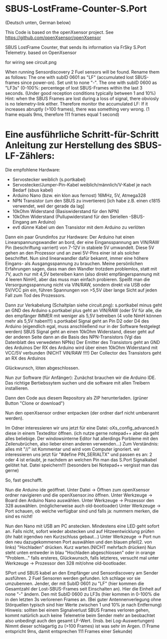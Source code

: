 # SBUS-LostFrame-Counter-S.Port
(Deutsch unten, German below)

This Code is based on the openXsensor project. See https://github.com/openXsensor/openXsensor

SBUS LostFrame Counter, that sends its information via FrSky S.Port Telemetry. based on OpenXsensor

for wiring see circuit.png

When running Sensordiscovery 2 Fuel sensors will be found. Rename them as follows: 
The one with subID 0601 as "LF" (accumulated lost SBUS-frames since power-on). Set unit to none "-". 
The one with subID 0600 as "LF3s" (0-100%: percentege of lost SBUS-Frames within the last 3 seconds. (Under good reception conditions typically between 1 and 10%)
Hint: when the SBUS Frames are lost during a loss of signal, there obviosly is no telemetry-link either. Therefore monitor the accumulated LF: If it increases abruptly (>100 frames), there was something very wrong. (1 frame equals 9ms, therefore 111 frames equal 1 second)



# Eine ausführliche Schritt-für-Schritt Anleitung zur Herstellung des SBUS-LF-Zählers:
Die empfohlene Hardware:
- Servostecker weiblich (s.portkabel)
- Servostecker/Jumper-Pin-Kabel weiblich/männlich/V-Kabel je nach Bedarf (sbus kabel)
- Arduino Nano (bzw. ein klon aus fernost) 16MHz, 5V, Atmega328
- NPN Transistor (um den SBUS zu invertieren) [ich habe z.B. einen c1815 verwendet, weil der gerade da lag]
- 10kOhm Widerstand (Basiswiderstand für den NPN)
- 10kOhm Widerstand (Pullupwiderstand für den Seriellen -SBUS- Eingang am Arduino)
- evtl dünne Kabel um den Transistor mit dem Arduino zu verlöten

Dann ein paar Grundinfos zur Hardware:
Der Arduino hat einen Linearspannungswandler an bord, der eine Eingansspannung am VIN/RAW Pin (beschriftung varriert) von 7-12V in stabiele 5V umwandelt. Diese 5V gehen an den Prozessor und an zwei 5V-Pins einer ist als solcher beschriftet. Nun sind linearwandler dafür bekannt, immer eine höhere Eingans- als Ausgangsspannung zu brauchen. Meine persönlichen Erfahrungen sagen, dass man den Wandler trotzdem problemlos, statt mit 7V, auch nur mit 4,5V betereiben kann (also direkt empfängerspannung mit 4 leeren NimH), aber das muss man einfach probieren. Speißt man die Versorgungsspannung nicht via VIN/RAW, sondern direkt via USB oder 5V/VCC pin ein, führen Spannungen von >5,5V über lange Sicht auf jeden Fall zum Tod des Prozessors.

Dann zur Verkabelung (Schaltplan siehe circuit.png):
s.portkabel minus geht an GND des Arduino
s.portkabel plus geht an VIN/RAW (oder 5V für alle, die den empfänger IMMER mit weniger als 5,5V betreiben (4 volle NimH können mehr als 5,5V haben!!!)
s.portkabel Signal geht an Pin D2 oder D4 des Arduino (eigendlich egal, muss anschließend nur in der Software festgelegt werden)
SBUS Signal geht an einen 10kOhm Widerstand, dieser geht auf der anderen Seite dann an die Basis des NPN-Transistors (Vgl das Datenblatt des verwedeten NPNs)
Der Emitter des Transistors geht an GND des Arduinos
Der RX des Arduino wird über einen 10kOhm Widerstand mit VCC/5V verbunden (NICHT VIN/RAW !!!!)
Der Collector des Transistors geht an RX des Arduinos

Glückwunsch, löten abgeschlossen.

Nun zur Software (für Anfänger):
Zunächst brauchen wir die Arduino IDE. Das richtige Bertiebssytem suchen und die software mit allen Treibern installieren.

Dann den Code aus diesem Repository als ZIP herunterladen. (grüner Button "Clone or download")

Nun den openXsensor ordner entpacken (der ordner darf nicht umbenannt werden).

Im Odner interessieren wir uns jetzt für eine Datei: oXs_config_advanced.h 
diese in einem Texteditor öffnen. (ich nutze gerne notepad++ aber da geht alles beliebige. Der windowsinterne Editor hat allerdings Porbleme mit den Zeilenubrüchen, also lieber einen anderen verwenden...)
Zum Verständnis: alles mit "//" ist Kommentar und wird vom Computer ignoriert.
wir interessieren uns jetzt für "#define PIN_SERIALTX" und passen es an: 2 oder 4 ist erlaubt, je nachdem an welchen Pin man das S.Port Signalkabel gelötet hat.
Datei speichern!!! (besonders bei Notepad++ vergisst man das gerne)

So, fast geschafft.

Nun die Arduino ide geöffnet.
Unter Datei -> Öffnen zum openXsensor ordner navigieren und die openXsensor.ino öffnen.
Unter Werkzeuge -> Board den Arduino Nano auswählen.
Unter Werkzeuge -> Prozessor den 328 auswählen. (möglicherweise auch old-bootloader)
Unter Werkzeuge -> Port schauen, ob welche verfügbar sind und falls ja: nummern merken, die sind es nicht!

Nun den Nano mit USB am PC anstecken. Mindestens eine LED geht sofort an. Falls nicht, sofort wieder abstecken und auf Hitzeentwicklung prüfen (ihr habt irgendwo nen Kurzschluss gebaut...)
Unter Werkzeuge -> Port nun den neu dazugekommenen Port auswählen und den blauen pfeil(2. von links) "Hochladen" drücken. Kurz warten.(NICHT mehrfach drücken) Nun steht unten entweder in blau "Hochladen
abgeschlossen" oder in orange "Problem..." falls ersteres, Glückwunsch, falls letzteres, versucht mal unter Werkzeuge -> Prozessor den 328 mit/ohne old-bootloader.

SPort und SBUS kabel an den Empfänger und Sensordiscovery am Sender ausführen. 
2 Fuel Sensoren werden gefunden. Ich schlage vor sie umzubennen. 
Jender, der mit SubID 0601 zu "LF" (hier kommen die Gesamtzahl der Lost-SBUS-Frames seit Einschalten an). Hier die Einheit auf none "-" ändern. 
Den  mit SubID 0600 zu LF3s (hier kommen in 0-100% die in den letzten 3s verlorenen Frames an. (Bei guter Antennenverlegung ohne Störquellen typisch sind hier Werte zwischen 1 und 10% je nach Entfernung)
Hinweis: sollten bei einem Signalverlust SBUS Frames verloren gehen, kommt natürlich auch keine Telemetrie beim Sender mehr an beobachtet also unbedingt auch den gesamt LF-Wert. (Insb. bei Log-Auswertungen) Nimmt dieser schlagartig zu (>100 Frames) ist was sehr im Argen. (1 Frame entspricht 9ms, damit entsprechen 111 Frames einer Sekunde)
